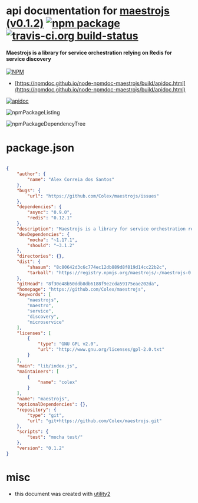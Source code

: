# api documentation for  [maestrojs (v0.1.2)](https://github.com/Colex/maestrojs)  [![npm package](https://img.shields.io/npm/v/npmdoc-maestrojs.svg?style=flat-square)](https://www.npmjs.org/package/npmdoc-maestrojs) [![travis-ci.org build-status](https://api.travis-ci.org/npmdoc/node-npmdoc-maestrojs.svg)](https://travis-ci.org/npmdoc/node-npmdoc-maestrojs)
#### Maestrojs is a library for service orchestration relying on Redis for service discovery

[![NPM](https://nodei.co/npm/maestrojs.png?downloads=true&downloadRank=true&stars=true)](https://www.npmjs.com/package/maestrojs)

- [https://npmdoc.github.io/node-npmdoc-maestrojs/build/apidoc.html](https://npmdoc.github.io/node-npmdoc-maestrojs/build/apidoc.html)

[![apidoc](https://npmdoc.github.io/node-npmdoc-maestrojs/build/screenCapture.buildCi.browser.%252Ftmp%252Fbuild%252Fapidoc.html.png)](https://npmdoc.github.io/node-npmdoc-maestrojs/build/apidoc.html)

![npmPackageListing](https://npmdoc.github.io/node-npmdoc-maestrojs/build/screenCapture.npmPackageListing.svg)

![npmPackageDependencyTree](https://npmdoc.github.io/node-npmdoc-maestrojs/build/screenCapture.npmPackageDependencyTree.svg)



# package.json

```json

{
    "author": {
        "name": "Alex Correia dos Santos"
    },
    "bugs": {
        "url": "https://github.com/Colex/maestrojs/issues"
    },
    "dependencies": {
        "async": "0.9.0",
        "redis": "0.12.1"
    },
    "description": "Maestrojs is a library for service orchestration relying on Redis for service discovery",
    "devDependencies": {
        "mocha": "~1.17.1",
        "should": "~3.1.2"
    },
    "directories": {},
    "dist": {
        "shasum": "8c80642d3c6c774ec12db889d8f819d14cc22b2c",
        "tarball": "https://registry.npmjs.org/maestrojs/-/maestrojs-0.1.2.tgz"
    },
    "gitHead": "8f30e48b50ddb8db6188f9e2cda59175eae202da",
    "homepage": "https://github.com/Colex/maestrojs",
    "keywords": [
        "maestrojs",
        "maestro",
        "service",
        "discovery",
        "microservice"
    ],
    "licenses": [
        {
            "type": "GNU GPL v2.0",
            "url": "http://www.gnu.org/licenses/gpl-2.0.txt"
        }
    ],
    "main": "lib/index.js",
    "maintainers": [
        {
            "name": "colex"
        }
    ],
    "name": "maestrojs",
    "optionalDependencies": {},
    "repository": {
        "type": "git",
        "url": "git+https://github.com/Colex/maestrojs.git"
    },
    "scripts": {
        "test": "mocha test/"
    },
    "version": "0.1.2"
}
```



# misc
- this document was created with [utility2](https://github.com/kaizhu256/node-utility2)
